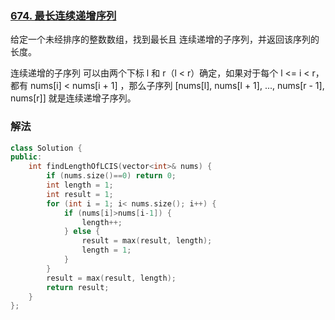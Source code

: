 ### [674. 最长连续递增序列](https://leetcode-cn.com/problems/longest-continuous-increasing-subsequence/)

给定一个未经排序的整数数组，找到最长且 连续递增的子序列，并返回该序列的长度。

连续递增的子序列 可以由两个下标 l 和 r（l < r）确定，如果对于每个 l <= i < r，都有 nums[i] < nums[i + 1] ，那么子序列 [nums[l], nums[l + 1], ..., nums[r - 1], nums[r]] 就是连续递增子序列。


### 解法

```cpp
class Solution {
public:
    int findLengthOfLCIS(vector<int>& nums) {
        if (nums.size()==0) return 0;
        int length = 1;
        int result = 1;
        for (int i = 1; i< nums.size(); i++) {
            if (nums[i]>nums[i-1]) {
                length++;
            } else {
                result = max(result, length);
                length = 1;
            }
        }
        result = max(result, length);
        return result;
    }
};
```
